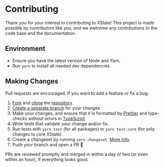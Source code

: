 # Contributing

Thank you for your interest in contributing to XState! This project is made possible by contributors like you, and we welcome any contributions to the code base and the documentation.

## Environment

- Ensure you have the latest version of Node and Yarn.
- Run `yarn` to install all needed dev dependencies.

## Making Changes

Pull requests are encouraged. If you want to add a feature or fix a bug:

1. [Fork](https://docs.github.com/en/github/getting-started-with-github/fork-a-repo) and [clone](https://docs.github.com/en/github/creating-cloning-and-archiving-repositories/cloning-a-repository) the [repository](https://github.com/davidkpiano/xstate)
2. [Create a separate branch](https://docs.github.com/en/desktop/contributing-and-collaborating-using-github-desktop/managing-branches) for your changes
3. Make your changes, and ensure that it is formatted by [Prettier](https://prettier.io) and type-checks without errors in [TypeScript](https://www.typescriptlang.org/)
4. Write tests that validate your change and/or fix.
5. Run tests with `yarn test` (for all packages) or `yarn test:core` (for only changes to core XState)
6. Create a changeset by running `yarn changeset`. [More info](https://github.com/atlassian/changesets).
7. Push your branch and open a PR 🚀

PRs are reviewed promptly and merged in within a day or two (or even within an hour), if everything looks good.
